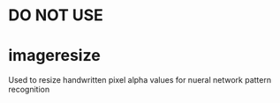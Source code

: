 # DO NOT USE

# imageresize

Used to resize handwritten pixel alpha values for nueral network pattern recognition


